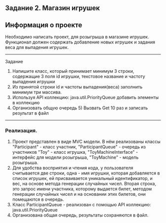 Задание 2. Магазин игрушек
-
Информация о проекте
--
Необходимо написать проект, для розыгрыша в магазине игрушек. Функционал
должен содержать добавление новых игрушек и задания веса для выпадения
игрушек.
_______________________________________________________
Задание
1) Напишите класс, который принимает минимум 3 строки,
   содержащие 3 поля id игрушки, текстовое название и частоту выпадения
   игрушки
2) Из принятой строки id и частоты выпадения(веса) заполнить минимум три
   массива.
3) Используя API коллекцию: java.util.PriorityQueue добавить элементы в
   коллекцию
4) Организовать общую очередь 5) Вызвать Get 10 раз и записать результат в
   файл
_____________________________________________________________________

### Реализация.

1. Проект представлен в виде MVC модели. В нём реализованы классы
   "Participant" - класс участник, "ParticipantQueue" - очередь из участников
   "Toy" - класс игрушка, "ToyMachineInterface" - интерфейс для модели розыгрыша,
   "ToyMachine" - модель розыгрыша.
2. Для удобства восприятия и чтения кода, у пользователя считывается две строки,
   одна - имя игрушки, которая добавляется в список игрушек, ей присваивается уникальный
   идентификатор, и вес, на основе метода генерации случайных чисел. Вторая строка,
   это запрос имени участника, которому выдается билет, методом генерации случайных чисел
   и на основании этих билетов, они помещаются в очередь.
3. Класс ParticipantQueue - реализован с помощью API коллекцию: java.util.PriorityQueue
4. Организована общая очередь, результаты сохраняются в файл.